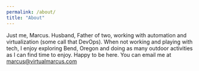 ```yaml
---
permalink: /about/
title: "About"
---
```


Just me, Marcus.  Husband, Father of two, working with automation and virtualization (some call that DevOps).  When not working and playing with tech, I enjoy exploring Bend, Oregon and doing as many outdoor activities as I can find time to enjoy. Happy to be here. You can email me at marcus@virtualmarcus.com
